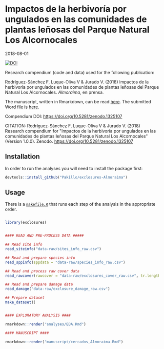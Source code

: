 Impactos de la herbivoría por ungulados en las comunidades de plantas leñosas del Parque Natural Los Alcornocales
================
2018-08-01

[![DOI](https://zenodo.org/badge/143153398.svg)](https://zenodo.org/badge/latestdoi/143153398)

Research compendium (code and data) used for the following publication:

Rodríguez-Sánchez F, Luque-Oliva V & Jurado V. (2018) Impactos de la herbivoría por ungulados en las comunidades de plantas leñosas del Parque Natural Los Alcornocales. *Almoraima*, en prensa.

The manuscript, written in Rmarkdown, can be read [here](https://github.com/Pakillo/exclosures-Almoraima/blob/master/manuscript/cercados_Almoraima.md). The submitted Word file is [here](https://github.com/Pakillo/exclosures-Almoraima/blob/master/manuscript/cercados_Almoraima.docx).

Compendium DOI: <https://doi.org/10.5281/zenodo.1325107>

CITATION: Rodríguez-Sánchez F, Luque-Oliva V & Jurado V. (2018) Research compendium for "Impactos de la herbivoría por ungulados en las comunidades de plantas leñosas del Parque Natural Los Alcornocales" (Version 1.0.0). Zenodo. <https://doi.org/10.5281/zenodo.1325107>

Installation
------------

In order to run the analyses you will need to install the package first:

``` r
devtools::install_github("Pakillo/exclosures-Almoraima")
```

Usage
-----

There is a [`makefile.R`](https://github.com/Pakillo/exclosures-Almoraima/blob/master/makefile.R) that runs each step of the analysis in the appropriate order.

``` r

library(exclosures)


#### READ AND PRE-PROCESS DATA #####

## Read site info
read_siteinfo("data-raw/sites_info_raw.csv")

## Read and prepare species info
read_sppinfo(sppdata = "data-raw/species_info_raw.csv")

## Read and process raw cover data
read_rawcover(rawcover = "data-raw/exclosures_cover_raw.csv", tr.length = 25)

## Read and prepare damage data
read_damage("data-raw/exclosure_damage_raw.csv")

## Prepare dataset
make_dataset()


#### EXPLORATORY ANALYSIS ####

rmarkdown::render("analyses/EDA.Rmd")

#### MANUSCRIPT ####

rmarkdown::render("manuscript/cercados_Almoraima.Rmd")
```
